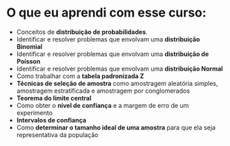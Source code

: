 # O que eu aprendi com esse curso:

- Conceitos de **distribuição de probabilidades**.
- Identificar e resolver problemas que envolvam uma **distribuição Binomial**
- Identificar e resolver problemas que envolvam uma **distribuição de Poisson**
- Identificar e resolver problemas que envolvam uma **distribuição Normal**
- Como trabalhar com a **tabela padronizada Z**
- **Técnicas de seleção de amostra** como amostragem aleatória simples, amostragem estratificada e amostragem por conglomerados
- **Teorema do limite central**
- Como obter o **nível de confiança** e a margem de erro de um experimento
- **Intervalos de confiança**
- Como **determinar o tamanho ideal de uma amostra** para que ela seja representativa da população
